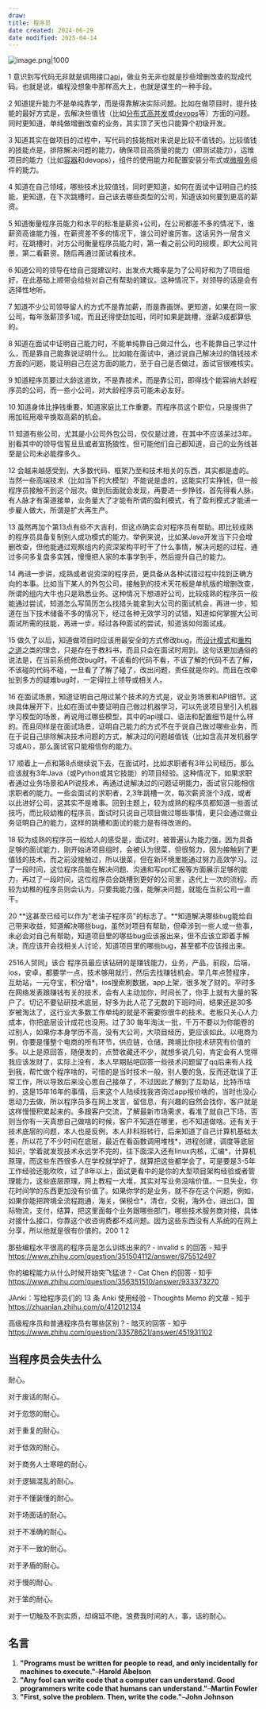```yaml
---
draw:
title: 程序员
date created: 2024-06-29
date modified: 2025-04-14
---
```


![image.png|1000](https://imagehosting4picgo.oss-cn-beijing.aliyuncs.com/imagehosting/fix-dir%2Fpicgo%2Fpicgo-clipboard-images%2F2025%2F04%2F14%2F11-58-47-3aeb782fd422d08379f56b3bed0ab8ee-202504141158508-497a6a.png)

1 意识到写代码无非就是调用接口[api](https://zhida.zhihu.com/search?content_id=646035710&content_type=Answer&match_order=1&q=api&zhida_source=entity)，做业务无非也就是抄些增删改查的现成代码。也就是说，编程没想象中那样高大上，也就是谋生的一种手段。

2 知道提升能力不是单纯靠学，而是得靠解决实际问题。比如在做项目时，提升技能的最好方式是，去解决些值钱（比如[分布式高并发](https://zhida.zhihu.com/search?content_id=646035710&content_type=Answer&match_order=1&q=%E5%88%86%E5%B8%83%E5%BC%8F%E9%AB%98%E5%B9%B6%E5%8F%91&zhida_source=entity)或[devops](https://zhida.zhihu.com/search?content_id=646035710&content_type=Answer&match_order=1&q=devops&zhida_source=entity)等）方面的问题。同时更知道，单纯做增删改查的业务，其实顶了天也只能算个初级开发。

3 知道其实在做项目的过程中，写代码的技能相对来说是比较不值钱的。比较值钱的技能点是，排除解决问题的能力，确保项目高质量的能力（即测试能力），运维项目的能力（比如[容器](https://zhida.zhihu.com/search?content_id=646035710&content_type=Answer&match_order=1&q=%E5%AE%B9%E5%99%A8&zhida_source=entity)和devops），组件的使用能力和配置安装分布式或[微服务](https://zhida.zhihu.com/search?content_id=646035710&content_type=Answer&match_order=1&q=%E5%BE%AE%E6%9C%8D%E5%8A%A1&zhida_source=entity)组件的能力。

4 知道在自己领域，哪些技术比较值钱，同时更知道，如何在面试中证明自己的技能，更知道，在下次跳槽时，自己该去哪些类型的公司，知道该如何要到更高的薪资。

5 知道衡量程序员能力和水平的标准是薪资+公司，在公司都差不多的情况下，谁薪资高谁能力强，在薪资差不多的情况下，谁公司好谁厉害。这话另外一层含义时，在跳槽时，对方公司衡量程序员能力时，第一看之前公司的规模，即大公司背景，第二看薪资。随后再通过面试看技术。

6 知道公司的领导在给自己提建议时，出发点大概率是为了公司好和为了项目组好，在此基础上顺带会给些对自己有帮助的建议。这种情况下，对领导的话是会有选择性地听。

7 知道不少公司领导留人的方式不是靠加薪，而是靠画饼。更知道，如果在同一家公司，每年涨薪顶多1成，而且还得使劲加班，同时如果是跳槽，涨薪3成都算低的。

8 知道在面试中证明自己能力时，不能单纯靠自己做过什么，也不能靠自己学过什么，而是靠自己能靠说证明什么。比如能在面试中，通过说自己解决过的值钱技术方面的问题，能证明自己在这方面的能力，至于自己是否做过，面试官很难核实。

9 知道程序员要过大龄这道坎，不是靠技术，而是靠公司，即得找个能容纳大龄程序员的公司，而一些小公司，对大龄程序员可能未必友好。

10 知道身体比挣钱重要，知道家庭比工作重要。而程序员这个职位，只是提供了用加班用艰辛换取高薪的机会。

11 知道有些公司，尤其是小公司外包公司，仅仅是过渡，在其中不应该呆过3年。别看其中的领导信誓旦旦或者宣扬狼性，但可能他们自己都知道，自己的业务线甚至是公司未必能撑多久。

12 会越来越感受到，大多数代码、框架乃至和技术相关的东西，其实都是虚的。当然一些高端技术（比如当下的大模型）不能说是虚的，这能实打实挣钱，但一般程序员接触不到这个层次。做到后面就会发现，再要进一步挣钱，首先得看人脉，有人脉才有渠道接单，业务量大了才能有所谓的盈利模式，有了盈利模式才能进一步雇人做大，所谓是扩大再生产。

13 虽然再加个第13点有些不大吉利，但这点确实会对程序员有帮助。即比较成熟的程序员具备复制别人成功模式的能力。举例来说，比如某Java开发当下只会增删改查，但他能通过观察组内的资深架构平时干了什么事情，解决问题的过程，通过多问多复盘多实践，慢慢把人家的本事学到手，然后提升自己的能力。

14 再进一步讲，成熟或者说资深的程序员，更具备从各种试错过程中找到正确方向的本事。比如当下某人的外包公司，接触到的技术天花板是单机版的增删改查，所谓的组内大牛也只是熟悉业务。这种情况下想进好公司，比较成熟的程序员一般能通过尝试，知道怎么写简历怎么找猎头能拿到大公司的面试机会，再进一步，知道在当下技术储备不多的情况下，经过各种无效学习的试错，知道如何掌握大公司面试所需的技能，再进一步，经过各种面试的尝试，知道该如何面试成。

15 做久了以后，知道做项目时应该用最安全的方式修改bug，而[设计模式](https://zhida.zhihu.com/search?content_id=646035710&content_type=Answer&match_order=1&q=%E8%AE%BE%E8%AE%A1%E6%A8%A1%E5%BC%8F&zhida_source=entity)和[重构之道](https://zhida.zhihu.com/search?content_id=646035710&content_type=Answer&match_order=1&q=%E9%87%8D%E6%9E%84%E4%B9%8B%E9%81%93&zhida_source=entity)之类的理念，只是存在于教科书，而且只会在面试时用到。这句话更加通俗的说法是，在当前系统修改bug时，不该看的代码不看，不该了解的代码不去了解，不该碰的代码不碰，一旦看了了解了碰了，改出问题，责任就是你的。而且在改牵扯到多方的疑难bug时，一定得拉上领导或相关人。

16 在面试场景，知道证明自己用过某个技术的方式是，说业务场景和API细节。这块具体展开下，比如在面试中要证明自己做过机器学习，可以先说项目里引入机器学习模型的场景，再说用过哪些模型，其中的api接口、语法和配置细节是什么样的。而且同样是在面试场景，证明自己能力的方式不在于说自己做过哪些业务，而在于说自己排除解决技术问题的方式，解决过的问题越值钱（比如含高并发机器学习或AI），那么面试官只能相信你的能力。

17 顺着上一点和第8点继续说下去，在面试时，比如求职者有3年公司经历，那么应该就有3年Java（或Python或其它技能）的项目经验。这种情况下，如果求职者通过业务场景和API说技术，再通过说解决过的问题证明能力，面试官只能相信求职者的能力。一些会面试的求职者，2,3年跳槽一次，每次薪资涨个3成，或者以此进好公司，这其实不是难事。回到主题上，较为成熟的程序员都知道一些面试技巧，而比较幼稚的程序员，面试时只说自己项目做过哪些事情，更只会通过做业务证明自己的能力，这样的跳槽和面试的能力是有待改进的。

18 较为成熟的程序员一般给人的感受是，面试时，被普遍认为能力强，因为具备足够的面试能力，刚开始进项目组时，会被认为很菜，但很努力，因为接触到了更值钱的技术，而之前没接触过，所以很菜，但在新环境里能通过努力高效学习。过了一段时间，这位程序员能在解决问题、沟通和写ppt汇报等方面展示足够的能力，再过了一段时间，这位程序员会跳槽到更好的公司里，迭代上一次的流程。而较为幼稚的程序员则会认为，只要我能力强，能解决问题，就能在当前公司一直干。

20 **这甚至已经可以作为"老油子程序员"的标志了。**知道解决哪些bug能给自己带来收益，知道解决哪些bug，虽然对项目有帮助，但牵涉到一些人或一些事，未必会对自己有帮助，知道项目里的哪些bug应该报出来，但不应该立即着手解决，而应该开会找相关人讨论，知道项目里的哪些bug，甚至都不应该报出来。

2516人贸同」该合 程序员最应该钻研的是赚钱能力，业务，产品，前段，后端，ios，安卓，都要学一点，技术够用就行，然后去找赚钱机会。早几年点赞程序，互助站，一元夺宝，积分墙*，ios搜索刷数据，app上架，很多发了财的。平时多在网络发表跟赚钱有关的技术，会有人主动加你，时间长了，你手上就有大量的客户了。切记不要钻研技术底层，好多为此人花了无数的下班时间，结果还是30多岁被淘汰了，这行业大多数工作单纯的就是不需要你很牛的技术。老板只关心人力成本，你把底层设计成花也没用。过了30 每年淘汰一批，千万不要以为你能卷的过别人，如果你本身学历不高，没有大公司，大项目经历，更应该如此。以电商为例，你要是懂整个电商的所有环节，供应链，仓储，跨境比你技术研究有价值的多。以上是原回答，随便发的，点赞收藏还不少，就想多说几句，肯定会有人觉得我应该发财了，实际上没有，本人早期贴吧回答一些技术问题留了qq后来有人找到我，帮忙做个程序啥的，可惜的是当时技术一般，别人要的急，反而还耽误了正常工作，所以导致后来没心思自己接单了，不过因此了解到了互助站，比特币啥的，这是15年16年的事情，后来这个人陆续找我咨询过app报价啥的，当时也没心思动力去做，所以程序员多在网上发言，留信息，有兴趣的自然会找你，客户就是这样慢慢积累起来的。多跟客户交流，了解最新市场需求，看准了就自己下场，否则当你有一天真想自己做啥的时候，客户不知道在哪里，也不知道做啥。还有关于技术底层的问题，本人也是反例，本人非科班转行，后来知道了自己计算机基础太差，所以花了不少时间在底层，最近在看函数调用堆栈*，进程创建，调度等底层知识，学着就发现技术永远学不完的，往下面深入还有linux内核，汇编*，计算机原理，而这些东西很多人在学校就学好了，就算把这些都学会了，可是要是3-5年工作经验还能吹吹，过了8年以上，面试更看中的是你的大型项目架构经验或者管理能力，这些底层原理，网上教程一大堆，其实对写业务没啥价值。一旦失业，你花时间学的东西更加没有价值了。如果你学的是业务，就不存在这个问题，例如，如果你能把跨境全流程跑通，海关，保税仓*，清仓，交税，海外仓，进出口，国际物流，支付，结算，把这里面每个业务跟哪些部门，哪些技术服务商对接，具体对接什么接口，你靠这个收咨询费都不成问题。因为这些东西没有人系统的在网上分享，所以他就是很有价值的。200 1 2

那些编程水平很高的程序员是怎么训练出来的? - invalid s 的回答 - 知乎  
https://www.zhihu.com/question/351504112/answer/875512497

你的编程能力从什么时候开始突飞猛进？- Cat Chen 的回答 - 知乎  
https://www.zhihu.com/question/356351510/answer/933373270

JAnki：写给程序员们的 13 条 Anki 使用经验 - Thoughts Memo 的文章 - 知乎  
https://zhuanlan.zhihu.com/p/412012134

高级程序员和普通程序员有哪些区别？- 暗灭的回答 - 知乎  
https://www.zhihu.com/question/33578621/answer/451931102

## 当程序员会失去什么

耐心。

对于废话的耐心。

对于忽悠的耐心。

对于重复的耐心。

对于低效的耐心。

对于商务人士寒暄的耐心。

对于逻辑混乱的耐心。

对于不懂装懂的耐心。

对于场面话的耐心。

对于不准确的耐心。

对于不一致的耐心。

对于矛盾的耐心。

对于慢的耐心。

对于笨的耐心。

对于一切触及不到实质，却绵延不绝，浪费我时间的人，事，话的耐心。

## 名言

1. **"Programs must be written for people to read, and only incidentally for machines to execute."**–**Harold Abelson**
2. **"Any fool can write code that a computer can understand. Good programmers write code that humans can understand."**–**Martin Fowler**
3. **"First, solve the problem. Then, write the code."**–**John Johnson**

```Java
```
